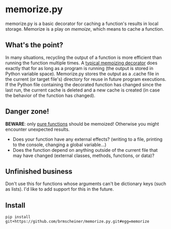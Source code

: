 # memorize.py
memorize.py is a basic decorator for caching a function's results in local storage. Memorize is a play on *memoize*, which means to cache a function.

## What's the point?
In many situations, recycling the output of a function is more efficient than running the function multiple times. A [typical memoizing decorator](https://wiki.python.org/moin/PythonDecoratorLibrary#Memoize) does exactly that for as long as a program is running (the output is stored in Python variable space). Memorize.py stores the output as a .cache file in the current (or target file's) directory for reuse in future program executions. If the Python file containing the decorated function has changed since the last run, the current cache is deleted and a new cache is created (in case the behavior of the function has changed).

## Danger zone!
**BEWARE**: only [pure functions](http://www.sitepoint.com/functional-programming-pure-functions/) should be memoized! 
Otherwise you might encounter unexpected results.  
* Does your function have any external effects? (writing to a file, printing to the console, changing a global variable...)
* Does the function depend on anything outside of the current file that may have changed (external classes, methods, functions, or data)?

## Unfinished business
Don't use this for functions whose arguments can't be dictionary keys (such as lists). I'd like to add support for this in the future.

## Install

```
pip install git+https://github.com/brmscheiner/memorize.py.git#egg=memorize
```